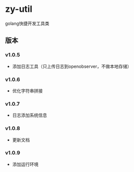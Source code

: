 # zy-util
golang快捷开发工具类

## 版本
### v1.0.5
* 添加日志工具（只上传日志到openobserver，不做本地存储）
### v1.0.6
* 优化字符串拼接
### v1.0.7
* 日志添加系统信息
### v1.0.8
* 更新文档
### v1.0.9
* 添加运行环境